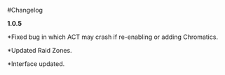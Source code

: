 #Changelog

**1.0.5**

*Fixed bug in which ACT may crash if re-enabling or adding Chromatics.

*Updated Raid Zones.

*Interface updated.
